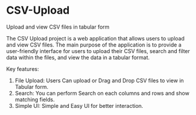 # CSV-Upload
Upload and view CSV files in tabular form

The CSV Upload project is a web application that allows users to upload and view CSV files. The main purpose of the application is to provide a user-friendly interface for users to upload their CSV files, search and filter data within the files, and view the data in a tabular format.

Key features:
1. File Upload:  Users Can upload or Drag and Drop CSV files to view in Tabular form.
2. Search:  You can perform Search on each columns and rows and show matching fields.
3. Simple UI:  Simple and Easy UI for better interaction.

